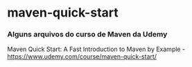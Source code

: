 # maven-quick-start

### Alguns arquivos do curso de Maven da Udemy

Maven Quick Start: A Fast Introduction to Maven by Example - https://www.udemy.com/course/maven-quick-start/
